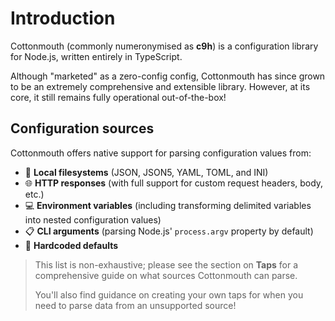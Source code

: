 # Introduction

Cottonmouth (commonly numeronymised as **c9h**) is a configuration library for
Node.js, written entirely in TypeScript.

Although "marketed" as a zero-config config, Cottonmouth has since grown to be
an extremely comprehensive and extensible library. However, at its core, it
still remains fully operational out-of-the-box!

## Configuration sources

Cottonmouth offers native support for parsing configuration values from:

* 📁 **Local filesystems** (JSON, JSON5, YAML, TOML, and INI)
* 🌐 **HTTP responses** (with full support for custom request headers, body,
etc.)
* 💻 **Environment variables** (including transforming delimited variables into
nested configuration values)
* 📋 **CLI arguments** (parsing Node.js' `process.argv` property by default)
* 📝 **Hardcoded defaults**

> This list is non-exhaustive; please see the section on **Taps** for a
> comprehensive guide on what sources Cottonmouth can parse.
>
> You'll also find guidance on creating your own taps for when you need to
> parse data from an unsupported source!

